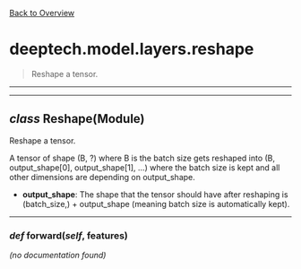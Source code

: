 [Back to Overview](../../../README.md)



# deeptech.model.layers.reshape

> Reshape a tensor.


---
---
## *class* **Reshape**(Module)

Reshape a tensor.

A tensor of shape (B, ?) where B is the batch size gets reshaped into (B, output_shape[0], output_shape[1], ...) where the batch size is kept and all other dimensions are depending on output_shape.

* **output_shape**: The shape that the tensor should have after reshaping is (batch_size,) + output_shape (meaning batch size is automatically kept).


---
### *def* **forward**(*self*, features)

*(no documentation found)*

